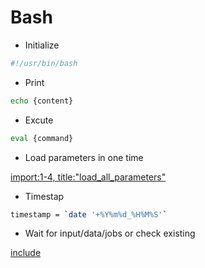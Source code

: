 # Bash

* Initialize
```bash
#!/usr/bin/bash
```

* Print
```bash
echo {content}
```

* Excute
```bash
eval {command}
```

* Load parameters in one time

[import:1-4, title:"load_all_parameters"](../Code/shell.sh)

* Timestap
```bash
timestamp = `date '+%Y%m%d_%H%M%S'`
```

* Wait for input/data/jobs or check existing

[include](../Code/check_existing.sh)